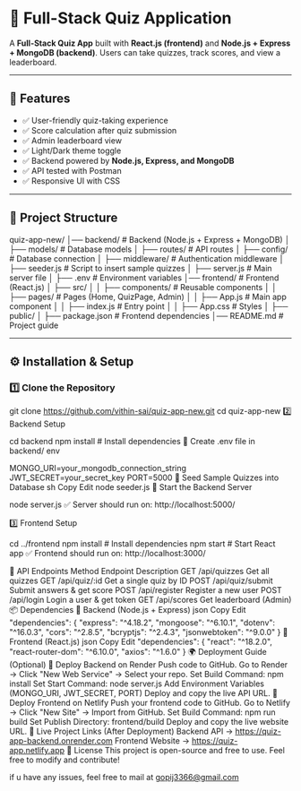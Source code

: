 # 📝 Full-Stack Quiz Application  

A **Full-Stack Quiz App** built with **React.js (frontend)** and **Node.js + Express + MongoDB (backend)**. Users can take quizzes, track scores, and view a leaderboard.  

---

## 🌟 Features  

- ✅ User-friendly quiz-taking experience  
- ✅ Score calculation after quiz submission  
- ✅ Admin leaderboard view  
- ✅ Light/Dark theme toggle  
- ✅ Backend powered by **Node.js, Express, and MongoDB**  
- ✅ API tested with Postman  
- ✅ Responsive UI with CSS  

---

## 📂 Project Structure  

quiz-app-new/ │── backend/ # Backend (Node.js + Express + MongoDB) │ ├── models/ # Database models │ ├── routes/ # API routes │ ├── config/ # Database connection │ ├── middleware/ # Authentication middleware │ ├── seeder.js # Script to insert sample quizzes │ ├── server.js # Main server file │ ├── .env # Environment variables │── frontend/ # Frontend (React.js) │ ├── src/ │ │ ├── components/ # Reusable components │ │ ├── pages/ # Pages (Home, QuizPage, Admin) │ │ ├── App.js # Main app component │ │ ├── index.js # Entry point │ │ ├── App.css # Styles │ ├── public/ │ ├── package.json # Frontend dependencies │── README.md # Project guide



---

## ⚙️ Installation & Setup  

### 1️⃣ Clone the Repository  

git clone https://github.com/vithin-sai/quiz-app-new.git
cd quiz-app-new
2️⃣ Backend Setup

cd backend
npm install   # Install dependencies
🔹 Create .env file in backend/
env

MONGO_URI=your_mongodb_connection_string
JWT_SECRET=your_secret_key
PORT=5000
🔹 Seed Sample Quizzes into Database
sh
Copy
Edit
node seeder.js
🔹 Start the Backend Server

node server.js
✅ Server should run on: http://localhost:5000/

3️⃣ Frontend Setup

cd ../frontend
npm install   # Install dependencies
npm start     # Start React app
✅ Frontend should run on: http://localhost:3000/

📌 API Endpoints
Method	Endpoint	Description
GET	/api/quizzes	Get all quizzes
GET	/api/quiz/:id	Get a single quiz by ID
POST	/api/quiz/submit	Submit answers & get score
POST	/api/register	Register a new user
POST	/api/login	Login a user & get token
GET	/api/scores	Get leaderboard (Admin)
📦 Dependencies
🔹 Backend (Node.js + Express)
json
Copy
Edit
"dependencies": {
  "express": "^4.18.2",
  "mongoose": "^6.10.1",
  "dotenv": "^16.0.3",
  "cors": "^2.8.5",
  "bcryptjs": "^2.4.3",
  "jsonwebtoken": "^9.0.0"
}
🔹 Frontend (React.js)
json
Copy
Edit
"dependencies": {
  "react": "^18.2.0",
  "react-router-dom": "^6.10.0",
  "axios": "^1.6.0"
}
🌍 Deployment Guide (Optional)
🔹 Deploy Backend on Render
Push code to GitHub.
Go to Render → Click "New Web Service" → Select your repo.
Set Build Command: npm install
Set Start Command: node server.js
Add Environment Variables (MONGO_URI, JWT_SECRET, PORT)
Deploy and copy the live API URL.
🔹 Deploy Frontend on Netlify
Push your frontend code to GitHub.
Go to Netlify → Click "New Site" → Import from GitHub.
Set Build Command: npm run build
Set Publish Directory: frontend/build
Deploy and copy the live website URL.
🚀 Live Project Links (After Deployment)
Backend API → https://quiz-app-backend.onrender.com
Frontend Website → https://quiz-app.netlify.app
📜 License
This project is open-source and free to use. Feel free to modify and contribute!

if u have any issues, feel free to mail at gopij3366@gmail.com
